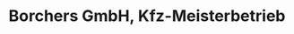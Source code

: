 ---
title: "Borchers GmbH, Kfz-Meisterbetrieb"
url: /loeningen/borchers-gmbh-kfz-meisterbetrieb/
shop: Autowerkstatt
---